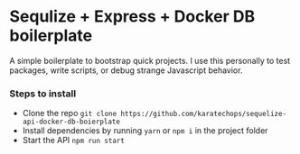 # Sequlize + Express + Docker DB boilerplate

A simple boilerplate to bootstrap quick projects. I use this personally to test packages, write scripts, or debug strange Javascript behavior.

### Steps to install

- Clone the repo `git clone https://github.com/karatechops/sequelize-api-docker-db-boierplate`
- Install dependencies by running `yarn` or `npm i` in the project folder
- Start the API `npm run start`
